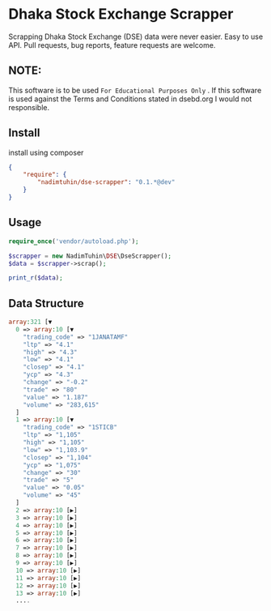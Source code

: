 # Dhaka Stock Exchange Scrapper
Scrapping Dhaka Stock Exchange (DSE) data were never easier. Easy to use API. Pull requests, bug reports, feature requests are welcome.

## NOTE:
This software is to be used `For Educational Purposes Only` . If this software is used against the Terms and Conditions stated in dsebd.org I would not responsible.

## Install 
install using composer
```json
{
    "require": {
        "nadimtuhin/dse-scrapper": "0.1.*@dev"
    }
}
```

## Usage
```php
require_once('vendor/autoload.php');

$scrapper = new NadimTuhin\DSE\DseScrapper();
$data = $scrapper->scrap();

print_r($data);
```


## Data Structure
```php
array:321 [▼
  0 => array:10 [▼
    "trading_code" => "1JANATAMF"
    "ltp" => "4.1"
    "high" => "4.3"
    "low" => "4.1"
    "closep" => "4.1"
    "ycp" => "4.3"
    "change" => "-0.2"
    "trade" => "80"
    "value" => "1.187"
    "volume" => "283,615"
  ]
  1 => array:10 [▼
    "trading_code" => "1STICB"
    "ltp" => "1,105"
    "high" => "1,105"
    "low" => "1,103.9"
    "closep" => "1,104"
    "ycp" => "1,075"
    "change" => "30"
    "trade" => "5"
    "value" => "0.05"
    "volume" => "45"
  ]
  2 => array:10 [▶]
  3 => array:10 [▶]
  4 => array:10 [▶]
  5 => array:10 [▶]
  6 => array:10 [▶]
  7 => array:10 [▶]
  8 => array:10 [▶]
  9 => array:10 [▶]
  10 => array:10 [▶]
  11 => array:10 [▶]
  12 => array:10 [▶]
  13 => array:10 [▶]
  ....
```